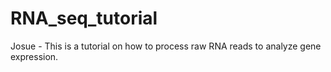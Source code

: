 # RNA_seq_tutorial
Josue - This is a tutorial on how to process raw RNA reads to analyze gene expression.
